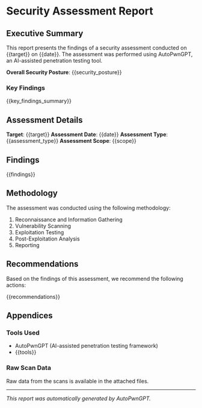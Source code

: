 # Security Assessment Report

## Executive Summary

This report presents the findings of a security assessment conducted on {{target}} on {{date}}. The assessment was performed using AutoPwnGPT, an AI-assisted penetration testing tool.

**Overall Security Posture**: {{security_posture}}

### Key Findings

{{key_findings_summary}}

## Assessment Details

**Target**: {{target}}
**Assessment Date**: {{date}}
**Assessment Type**: {{assessment_type}}
**Assessment Scope**: {{scope}}

## Findings

{{findings}}

## Methodology

The assessment was conducted using the following methodology:

1. Reconnaissance and Information Gathering
2. Vulnerability Scanning
3. Exploitation Testing
4. Post-Exploitation Analysis
5. Reporting

## Recommendations

Based on the findings of this assessment, we recommend the following actions:

{{recommendations}}

## Appendices

### Tools Used

- AutoPwnGPT (AI-assisted penetration testing framework)
- {{tools}}

### Raw Scan Data

Raw data from the scans is available in the attached files.

---

*This report was automatically generated by AutoPwnGPT.*

